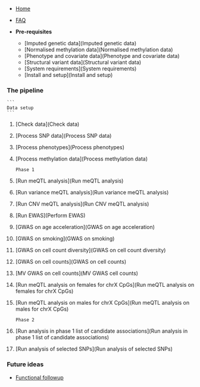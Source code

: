 - [Home](Home)
- [FAQ](FAQ)

- **Pre-requisites**
    - [Imputed genetic data](Imputed genetic data)
    - [Normalised methylation data](Normalised methylation data)
    - [Phenotype and covariate data](Phenotype and covariate data)
    - [Structural variant data](Structural variant data)
    - [System requirements](System requirements)
    - [Install and setup](Install and setup)

### The pipeline

    ```
    Data setup
    ```

1. [Check data](Check data)
2. [Process SNP data](Process SNP data)
3. [Process phenotypes](Process phenotypes)
4. [Process methylation data](Process methylation data)

    ```
    Phase 1
    ```

5. [Run meQTL analysis](Run meQTL analysis)
6. [Run variance meQTL analysis](Run variance meQTL analysis)
7. [Run CNV meQTL analysis](Run CNV meQTL analysis)
8. [Run EWAS](Perform EWAS)
9. [GWAS on age acceleration](GWAS on age acceleration)
10. [GWAS on smoking](GWAS on smoking)
11. [GWAS on cell count diversity](GWAS on cell count diversity)
12. [GWAS on cell counts](GWAS on cell counts)
13. [MV GWAS on cell counts](MV GWAS cell counts)
14. [Run meQTL analysis on females for chrX CpGs](Run meQTL analysis on females for chrX CpGs)
15. [Run meQTL analysis on males for chrX CpGs](Run meQTL analysis on males for chrX CpGs)

    ```
    Phase 2
    ```

16. [Run analysis in phase 1 list of candidate associations](Run analysis in phase 1 list of candidate associations)
17. [Run analysis of selected SNPs](Run analysis of selected SNPs)

### Future ideas
- [Functional followup](ideas)